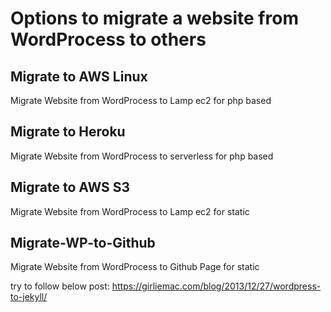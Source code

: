 # Options to migrate a website from WordProcess to others

## Migrate to AWS Linux
Migrate Website from WordProcess to Lamp ec2 for php based

## Migrate to Heroku
Migrate Website from WordProcess to serverless for php based

## Migrate to AWS S3
Migrate Website from WordProcess to Lamp ec2 for static

## Migrate-WP-to-Github
Migrate Website from WordProcess to Github Page for static

try to follow below post:
https://girliemac.com/blog/2013/12/27/wordpress-to-jekyll/
